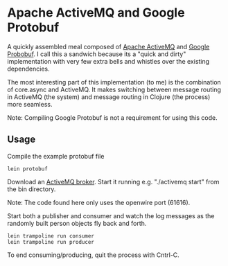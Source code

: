 # Apache ActiveMQ and Google Protobuf 
A quickly assembled meal composed of
[Apache ActiveMQ](http://activemq.apache.org) and [Google
Probobuf](https://code.google.com/p/protobuf/).  I call this a
sandwich because its a "quick and dirty" implementation with very few
extra bells and whistles over the existing dependencies.

The most interesting part of this implementation (to me) is the combination of
core.async and ActiveMQ.  It makes switching between message routing
in ActiveMQ (the system) and message routing in Clojure (the process)
more seamless.

Note: Compiling Google Protobuf is not a requirement for using this
code.

## Usage
Compile the example protobuf file

	lein protobuf

Download an
[ActiveMQ broker](http://activemq.apache.org/download.html).  Start it
running e.g. "./activemq start" from the bin directory.

Note: The code found here only uses the openwire port (61616).

Start both a publisher and consumer and watch the log messages as the
randomly built person objects fly back and forth.

	lein trampoline run consumer
	lein trampoline run producer

To end consuming/producing, quit the process with Cntrl-C.

